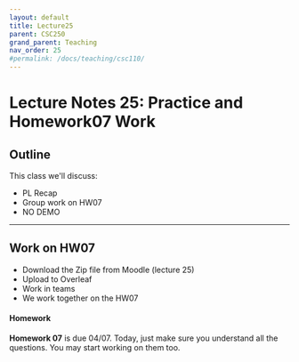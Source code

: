 ```yaml
---
layout: default
title: Lecture25
parent: CSC250
grand_parent: Teaching
nav_order: 25
#permalink: /docs/teaching/csc110/
---  
```


Lecture Notes 25: Practice and Homework07 Work
=============================================================

  

## Outline ##


This class we'll discuss:

* PL Recap
* Group work on HW07
* NO DEMO

 

* * *

Work on HW07
-------------------------------------

  * Download the Zip file from Moodle (lecture 25)
  * Upload to Overleaf
  * Work in teams
  * We work together on the HW07



#### Homework


**Homework 07** is due 04/07. Today, just make sure you understand all the questions. You may start working on them too.
